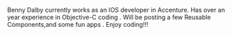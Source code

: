 Benny Dalby currently works as an IOS developer in Accenture. Has over an year experience in Objective-C coding .
Will be posting a few Reusable Components,and some fun apps . Enjoy coding!!!
